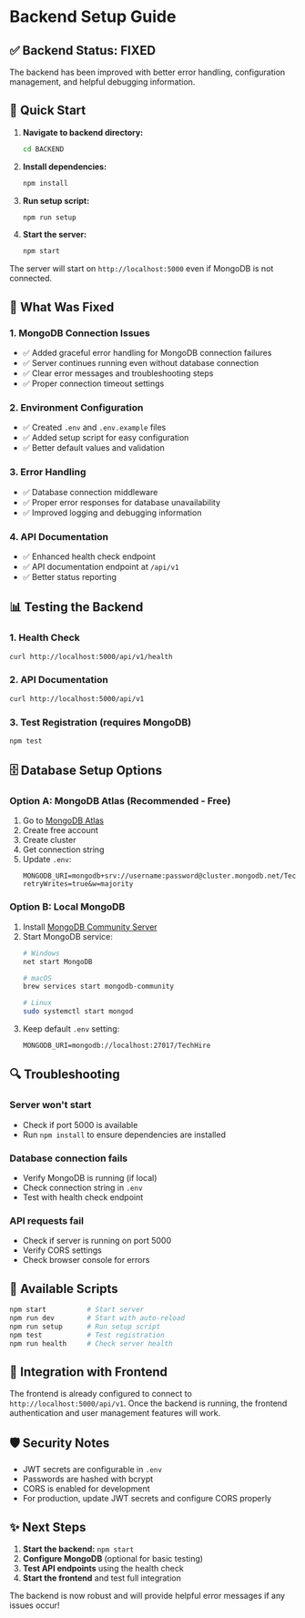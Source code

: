 # Backend Setup Guide

## ✅ Backend Status: FIXED

The backend has been improved with better error handling, configuration management, and helpful debugging information.

## 🚀 Quick Start

1. **Navigate to backend directory:**
   ```bash
   cd BACKEND
   ```

2. **Install dependencies:**
   ```bash
   npm install
   ```

3. **Run setup script:**
   ```bash
   npm run setup
   ```

4. **Start the server:**
   ```bash
   npm start
   ```

The server will start on `http://localhost:5000` even if MongoDB is not connected.

## 🔧 What Was Fixed

### 1. **MongoDB Connection Issues**
- ✅ Added graceful error handling for MongoDB connection failures
- ✅ Server continues running even without database connection
- ✅ Clear error messages and troubleshooting steps
- ✅ Proper connection timeout settings

### 2. **Environment Configuration**
- ✅ Created `.env` and `.env.example` files
- ✅ Added setup script for easy configuration
- ✅ Better default values and validation

### 3. **Error Handling**
- ✅ Database connection middleware
- ✅ Proper error responses for database unavailability
- ✅ Improved logging and debugging information

### 4. **API Documentation**
- ✅ Enhanced health check endpoint
- ✅ API documentation endpoint at `/api/v1`
- ✅ Better status reporting

## 📊 Testing the Backend

### 1. **Health Check**
```bash
curl http://localhost:5000/api/v1/health
```

### 2. **API Documentation**
```bash
curl http://localhost:5000/api/v1
```

### 3. **Test Registration (requires MongoDB)**
```bash
npm test
```

## 🗄️ Database Setup Options

### Option A: MongoDB Atlas (Recommended - Free)

1. Go to [MongoDB Atlas](https://cloud.mongodb.com)
2. Create free account
3. Create cluster
4. Get connection string
5. Update `.env`:
   ```env
   MONGODB_URI=mongodb+srv://username:password@cluster.mongodb.net/TechHire?retryWrites=true&w=majority
   ```

### Option B: Local MongoDB

1. Install [MongoDB Community Server](https://www.mongodb.com/try/download/community)
2. Start MongoDB service:
   ```bash
   # Windows
   net start MongoDB
   
   # macOS
   brew services start mongodb-community
   
   # Linux
   sudo systemctl start mongod
   ```
3. Keep default `.env` setting:
   ```env
   MONGODB_URI=mongodb://localhost:27017/TechHire
   ```

## 🔍 Troubleshooting

### Server won't start
- Check if port 5000 is available
- Run `npm install` to ensure dependencies are installed

### Database connection fails
- Verify MongoDB is running (if local)
- Check connection string in `.env`
- Test with health check endpoint

### API requests fail
- Check if server is running on port 5000
- Verify CORS settings
- Check browser console for errors

## 📝 Available Scripts

```bash
npm start          # Start server
npm run dev        # Start with auto-reload
npm run setup      # Run setup script
npm test           # Test registration
npm run health     # Check server health
```

## 🔗 Integration with Frontend

The frontend is already configured to connect to `http://localhost:5000/api/v1`. Once the backend is running, the frontend authentication and user management features will work.

## 🛡️ Security Notes

- JWT secrets are configurable in `.env`
- Passwords are hashed with bcrypt
- CORS is enabled for development
- For production, update JWT secrets and configure CORS properly

## ✨ Next Steps

1. **Start the backend:** `npm start`
2. **Configure MongoDB** (optional for basic testing)
3. **Test API endpoints** using the health check
4. **Start the frontend** and test full integration

The backend is now robust and will provide helpful error messages if any issues occur!